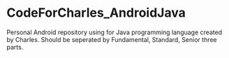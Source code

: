 # CodeForCharles_AndroidJava
Personal Android repository using for Java programming language created by Charles.
Should be seperated by Fundamental, Standard, Senior three parts.
